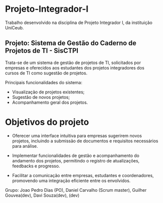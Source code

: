 # Projeto-Integrador-I
Trabalho desenvolvido na disciplina de Projeto Integrador I, da instituição UniCeub.

## Projeto: Sistema de Gestão do Caderno de Projetos de TI - SisCTPI
Trata-se de um sistema de gestão de projetos de TI, solicitados por
empresas e oferecidos aos estudantes dos projetos
integradores dos cursos de TI como sugestão de projetos.

Principais funcionalidades do sistema:
* Visualização de projetos existentes;
* Sugestão de novos projetos;
* Acompanhamento geral dos projetos.

# Objetivos do projeto

* Oferecer uma interface intuitiva para empresas sugerirem novos projetos, incluindo a submissão de documentos e requisitos necessários para análise.

* Implementar funcionalidades de gestão e acompanhamento do andamento dos projetos, permitindo o registro de atualizações, feedbacks e progresso.

* Facilitar a comunicação entre empresas, estudantes e coordenadores, promovendo uma integração eficiente entre os envolvidos.


Grupo: Joao Pedro Dias (PO), Daniel Carvalho (Scrum master), Guilher Gouvea(dev), Davi Souza(dev), (dev)
